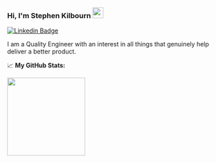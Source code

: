 ### Hi, I'm Stephen Kilbourn <img src="https://media.giphy.com/media/hvRJCLFzcasrR4ia7z/giphy.gif" width="25px">
[![Linkedin Badge](https://img.shields.io/badge/-LinkedIn-0e76a8?style=flat-square&logo=Linkedin&logoColor=white)](https://linkedin.com/in/stephenkilbourn/)


I am a Quality Engineer with an interest in all things that genuinely help deliver a better product. 


📈 **My GitHub Stats:**

<p>
  <img height="180em" src="https://github-readme-stats.vercel.app/api/top-langs/?username=stephenkilbourn&show_icons=true&hide_border=true&layout=compact&langs_count=8&theme=dracula"/>
</p>
